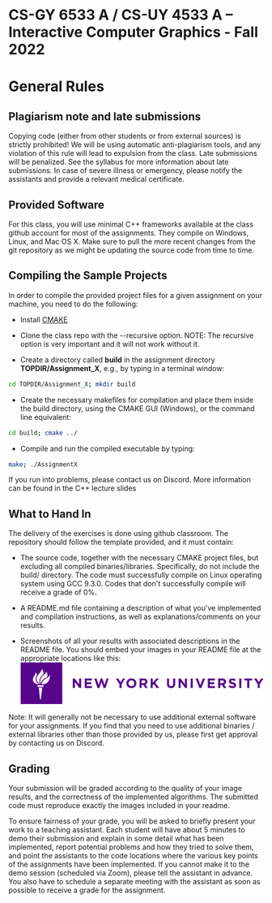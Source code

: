 # CS-GY 6533 A / CS-UY 4533 A – Interactive Computer Graphics - Fall 2022

# General Rules

## Plagiarism note and late submissions

Copying code (either from other students or from external sources) is strictly prohibited! We will be using automatic anti-plagiarism tools, and any violation of this rule will lead to expulsion from the class. Late submissions will be penalized. See the syllabus for more information about late submissions. In case of severe illness or emergency, please notify the assistants and provide a relevant medical certificate.

## Provided Software

For this class, you will use minimal C++ frameworks available at the class github account for most of the assignments. They compile on Windows, Linux, and Mac OS X. Make sure to pull the more recent changes from the git repository as we might be updating the source code from time to time.

## Compiling the Sample Projects

In order to compile the provided project files for a given assignment on your machine, you need to do the following:

* Install [CMAKE](https://cmake.org/)

* Clone the class repo with the --recursive option. NOTE: The recursive option is very important and it will not work without it.

* Create a directory called **build** in the assignment directory **TOPDIR/Assignment_X**, e.g., by typing in a terminal window:

```bash
cd TOPDIR/Assignment_X; mkdir build
```

* Create the necessary makefiles for compilation and place them inside the build directory, using the CMAKE GUI (Windows), or the command line equivalent: 

```bash
cd build; cmake ../
```

* Compile and run the compiled executable by typing:

```bash
make; ./AssignmentX
```

If you run into problems, please contact us on Discord. More information can be found in the C++ lecture slides

## What to Hand In

The delivery of the exercises is done using github classroom. The repository should follow the template provided, and it must contain:

* The source code, together with the necessary CMAKE project files, but excluding all compiled binaries/libraries. Specifically, do not include the build/ directory. The code must successfully compile on Linux operating system using GCC 9.3.0. Codes that don't successfully compile will receive a grade of 0%.

* A README.md file containing a description of what you've implemented and compilation instructions, as well as explanations/comments on your results.

*  Screenshots of all your results with associated descriptions in the README file. You should embed your images in your README file at the appropriate locations like this: ![NYU logo](NYU_Long_RGB_Color.png) 

Note: It will generally not be necessary to use additional external software for your assignments. If you find that you need to use additional binaries / external libraries other than those provided by us, please first get approval by contacting us on Discord.

## Grading

Your submission will be graded according to the quality of your image results, and the correctness of the implemented algorithms. The submitted code must reproduce exactly the images included in your readme. 

To ensure fairness of your grade, you will be asked to briefly present your work to a teaching assistant. Each student will have about 5 minutes to demo their submission and explain in some detail what has been implemented, report potential problems and how they tried to solve them, and point the assistants to the code locations where the various key points of the assignments have been implemented. If you cannot make it to the demo session (scheduled via Zoom), please tell the assistant in advance. You also have to schedule a separate meeting with the assistant as soon as possible to receive a grade for the assignment.
